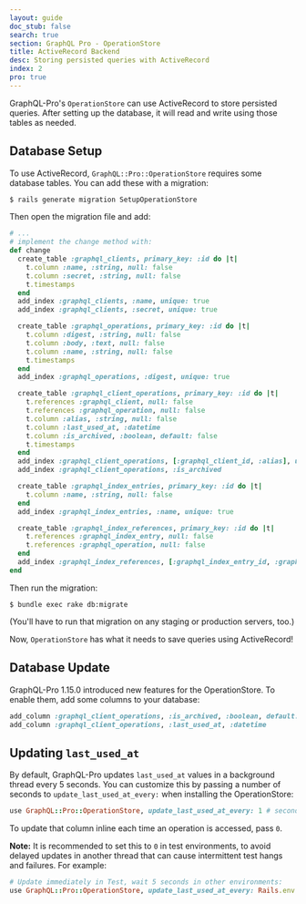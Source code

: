 ```yaml
---
layout: guide
doc_stub: false
search: true
section: GraphQL Pro - OperationStore
title: ActiveRecord Backend
desc: Storing persisted queries with ActiveRecord
index: 2
pro: true
---
```


GraphQL-Pro's `OperationStore` can use ActiveRecord to store persisted queries. After setting up the database, it will read and write using those tables as needed.

## Database Setup

To use ActiveRecord, `GraphQL::Pro::OperationStore` requires some database tables. You can add these with a migration:

```bash
$ rails generate migration SetupOperationStore
```

Then open the migration file and add:

```ruby
# ...
# implement the change method with:
def change
  create_table :graphql_clients, primary_key: :id do |t|
    t.column :name, :string, null: false
    t.column :secret, :string, null: false
    t.timestamps
  end
  add_index :graphql_clients, :name, unique: true
  add_index :graphql_clients, :secret, unique: true

  create_table :graphql_operations, primary_key: :id do |t|
    t.column :digest, :string, null: false
    t.column :body, :text, null: false
    t.column :name, :string, null: false
    t.timestamps
  end
  add_index :graphql_operations, :digest, unique: true

  create_table :graphql_client_operations, primary_key: :id do |t|
    t.references :graphql_client, null: false
    t.references :graphql_operation, null: false
    t.column :alias, :string, null: false
    t.column :last_used_at, :datetime
    t.column :is_archived, :boolean, default: false
    t.timestamps
  end
  add_index :graphql_client_operations, [:graphql_client_id, :alias], unique: true, name: "graphql_client_operations_pairs"
  add_index :graphql_client_operations, :is_archived

  create_table :graphql_index_entries, primary_key: :id do |t|
    t.column :name, :string, null: false
  end
  add_index :graphql_index_entries, :name, unique: true

  create_table :graphql_index_references, primary_key: :id do |t|
    t.references :graphql_index_entry, null: false
    t.references :graphql_operation, null: false
  end
  add_index :graphql_index_references, [:graphql_index_entry_id, :graphql_operation_id], unique: true, name: "graphql_index_reference_pairs"
end
```

Then run the migration:

```
$ bundle exec rake db:migrate
```

(You'll have to run that migration on any staging or production servers, too.)

Now, `OperationStore` has what it needs to save queries using ActiveRecord!

## Database Update

GraphQL-Pro 1.15.0 introduced new features for the OperationStore. To enable them, add some columns to your database:

```ruby
add_column :graphql_client_operations, :is_archived, :boolean, default: false
add_column :graphql_client_operations, :last_used_at, :datetime
```

## Updating `last_used_at`

By default, GraphQL-Pro updates `last_used_at` values in a background thread every 5 seconds. You can customize this by passing a number of seconds to `update_last_used_at_every:` when installing the OperationStore:

```ruby
use GraphQL::Pro::OperationStore, update_last_used_at_every: 1 # seconds
```

To update that column inline each time an operation is accessed, pass `0`.

**Note:** It is recommended to set this to `0` in test environments, to avoid delayed updates in another thread that can cause intermittent test hangs and failures. For example:

```ruby
# Update immediately in Test, wait 5 seconds in other environments:
use GraphQL::Pro::OperationStore, update_last_used_at_every: Rails.env.test? ? 0 : 5
```
